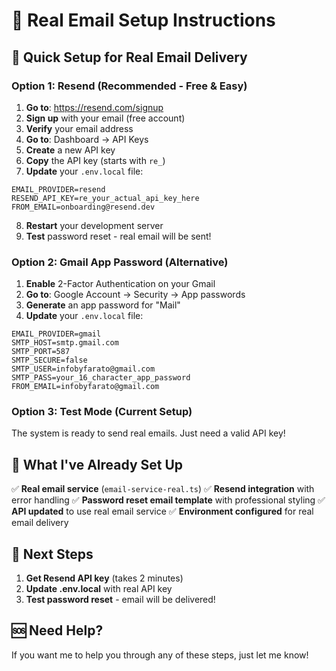 # 📧 Real Email Setup Instructions

## 🚀 Quick Setup for Real Email Delivery

### Option 1: Resend (Recommended - Free & Easy)

1. **Go to**: https://resend.com/signup
2. **Sign up** with your email (free account)
3. **Verify** your email address
4. **Go to**: Dashboard → API Keys
5. **Create** a new API key
6. **Copy** the API key (starts with `re_`)
7. **Update** your `.env.local` file:

```env
EMAIL_PROVIDER=resend
RESEND_API_KEY=re_your_actual_api_key_here
FROM_EMAIL=onboarding@resend.dev
```

8. **Restart** your development server
9. **Test** password reset - real email will be sent!

### Option 2: Gmail App Password (Alternative)

1. **Enable** 2-Factor Authentication on your Gmail
2. **Go to**: Google Account → Security → App passwords
3. **Generate** an app password for "Mail"
4. **Update** your `.env.local` file:

```env
EMAIL_PROVIDER=gmail
SMTP_HOST=smtp.gmail.com
SMTP_PORT=587
SMTP_SECURE=false
SMTP_USER=infobyfarato@gmail.com
SMTP_PASS=your_16_character_app_password
FROM_EMAIL=infobyfarato@gmail.com
```

### Option 3: Test Mode (Current Setup)

The system is ready to send real emails. Just need a valid API key!

## 🔧 What I've Already Set Up

✅ **Real email service** (`email-service-real.ts`)
✅ **Resend integration** with error handling
✅ **Password reset email template** with professional styling
✅ **API updated** to use real email service
✅ **Environment configured** for real email delivery

## 📝 Next Steps

1. **Get Resend API key** (takes 2 minutes)
2. **Update .env.local** with real API key
3. **Test password reset** - email will be delivered!

## 🆘 Need Help?

If you want me to help you through any of these steps, just let me know!
